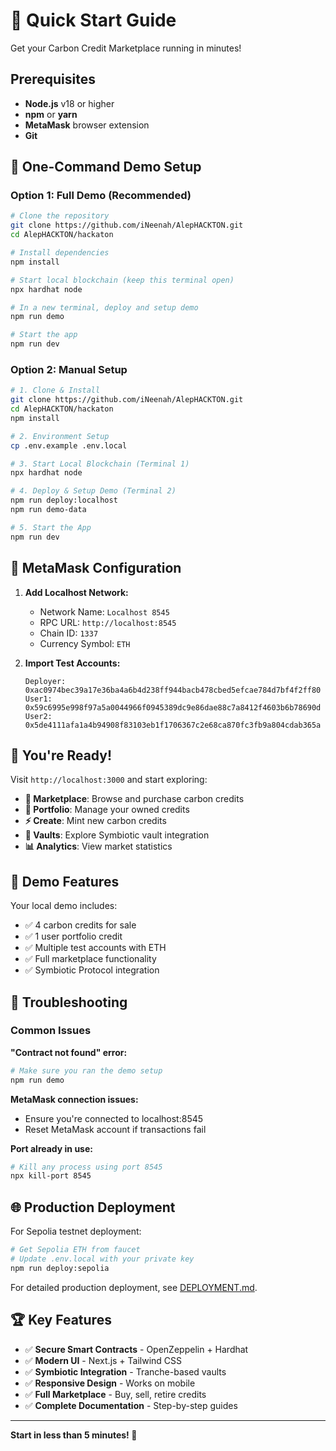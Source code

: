 # 🚀 Quick Start Guide

Get your Carbon Credit Marketplace running in minutes!

## Prerequisites

- **Node.js** v18 or higher
- **npm** or **yarn**
- **MetaMask** browser extension
- **Git**

## 🎯 One-Command Demo Setup

### Option 1: Full Demo (Recommended)
```bash
# Clone the repository
git clone https://github.com/iNeenah/AlepHACKTON.git
cd AlepHACKTON/hackaton

# Install dependencies
npm install

# Start local blockchain (keep this terminal open)
npx hardhat node

# In a new terminal, deploy and setup demo
npm run demo

# Start the app
npm run dev
```

### Option 2: Manual Setup
```bash
# 1. Clone & Install
git clone https://github.com/iNeenah/AlepHACKTON.git
cd AlepHACKTON/hackaton
npm install

# 2. Environment Setup
cp .env.example .env.local

# 3. Start Local Blockchain (Terminal 1)
npx hardhat node

# 4. Deploy & Setup Demo (Terminal 2)
npm run deploy:localhost
npm run demo-data

# 5. Start the App
npm run dev
```

## 🦊 MetaMask Configuration

1. **Add Localhost Network:**
   - Network Name: `Localhost 8545`
   - RPC URL: `http://localhost:8545`
   - Chain ID: `1337`
   - Currency Symbol: `ETH`

2. **Import Test Accounts:**
   ```
   Deployer: 0xac0974bec39a17e36ba4a6b4d238ff944bacb478cbed5efcae784d7bf4f2ff80
   User1:    0x59c6995e998f97a5a0044966f0945389dc9e86dae88c7a8412f4603b6b78690d
   User2:    0x5de4111afa1a4b94908f83103eb1f1706367c2e68ca870fc3fb9a804cdab365a
   ```

## 🎉 You're Ready!

Visit `http://localhost:3000` and start exploring:

- **🛒 Marketplace**: Browse and purchase carbon credits
- **💼 Portfolio**: Manage your owned credits
- **⚡ Create**: Mint new carbon credits
- **🏦 Vaults**: Explore Symbiotic vault integration
- **📊 Analytics**: View market statistics

## 🌟 Demo Features

Your local demo includes:
- ✅ 4 carbon credits for sale
- ✅ 1 user portfolio credit
- ✅ Multiple test accounts with ETH
- ✅ Full marketplace functionality
- ✅ Symbiotic Protocol integration

## 🔧 Troubleshooting

### Common Issues

**"Contract not found" error:**
```bash
# Make sure you ran the demo setup
npm run demo
```

**MetaMask connection issues:**
- Ensure you're connected to localhost:8545
- Reset MetaMask account if transactions fail

**Port already in use:**
```bash
# Kill any process using port 8545
npx kill-port 8545
```

## 🌐 Production Deployment

For Sepolia testnet deployment:
```bash
# Get Sepolia ETH from faucet
# Update .env.local with your private key
npm run deploy:sepolia
```

For detailed production deployment, see [DEPLOYMENT.md](./DEPLOYMENT.md).

## 🏆 Key Features

- ✅ **Secure Smart Contracts** - OpenZeppelin + Hardhat
- ✅ **Modern UI** - Next.js + Tailwind CSS
- ✅ **Symbiotic Integration** - Tranche-based vaults
- ✅ **Responsive Design** - Works on mobile
- ✅ **Full Marketplace** - Buy, sell, retire credits
- ✅ **Complete Documentation** - Step-by-step guides

---

**Start in less than 5 minutes! 🚀**